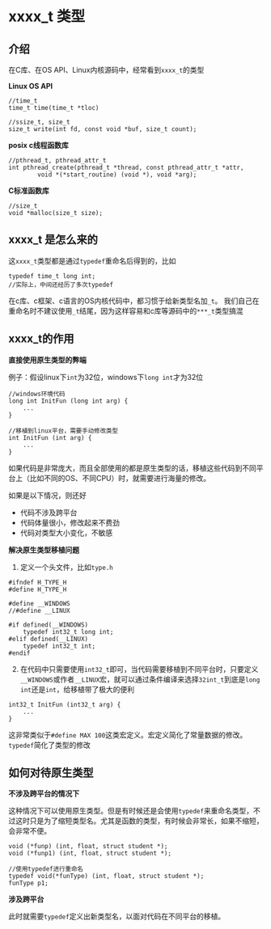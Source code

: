# xxxx_t 类型

## 介绍

在C库、在OS API、Linux内核源码中，经常看到`xxxx_t`的类型

**Linux OS API**

```
//time_t
time_t time(time_t *tloc)

//ssize_t, size_t
size_t write(int fd, const void *buf, size_t count);
```

**posix c线程函数库**

```
//pthread_t, pthread_attr_t
int pthread_create(pthread_t *thread, const pthread_attr_t *attr,
        void *(*start_routine) (void *), void *arg);
```

**C标准函数库**

```
//size_t
void *malloc(size_t size);
```

## xxxx_t 是怎么来的

这`xxxx_t`类型都是通过`typedef`重命名后得到的，比如

```
typedef time_t long int;
//实际上，中间还经历了多次typedef
```

在c库、c框架、c语言的OS内核代码中，都习惯于给新类型名加`_t`。 我们自己在重命名时不建议使用`_t`结尾，因为这样容易和c库等源码中的`***_t`类型搞混

## xxxx_t的作用

**直接使用原生类型的弊端**

例子：假设linux下`int`为32位，windows下`long int`才为32位

```
//windows环境代码
long int InitFun (long int arg) {
    ...
}

//移植到linux平台，需要手动修改类型
int InitFun (int arg) {
    ...
}
```

如果代码是非常庞大，而且全部使用的都是原生类型的话，移植这些代码到不同平台上（比如不同的OS、不同CPU）时，就需要进行海量的修改。

如果是以下情况，则还好

- 代码不涉及跨平台
- 代码体量很小，修改起来不费劲
- 代码对类型大小变化，不敏感

**解决原生类型移植问题**

1. 定义一个头文件，比如`type.h`

```
#ifndef H_TYPE_H
#define H_TYPE_H

#define __WINDOWS
//#define __LINUX

#if defined(__WINDOWS)
    typedef int32_t long int;
#elif defined(__LINUX)
    typedef int32_t int;
#endif
```

2. 在代码中只需要使用`int32_t`即可，当代码需要移植到不同平台时，只要定义`__WINDOWS`或作者`__LINUX`宏，就可以通过条件编译来选择`32int_t`到底是`long int`还是`int`，给移植带了极大的便利

```
int32_t InitFun (int32_t arg) {
    ...
}
```

这非常类似于`#define MAX 100`这类宏定义。宏定义简化了常量数据的修改。`typedef`简化了类型的修改


## 如何对待原生类型

**不涉及跨平台的情况下**

这种情况下可以使用原生类型。但是有时候还是会使用`typedef`来重命名类型，不过这时只是为了缩短类型名。尤其是函数的类型，有时候会非常长，如果不缩短，会非常不便。

```
void (*funp) (int, float, struct student *);
void (*funp1) (int, float, struct student *);

//使用typedef进行重命名
typedef void(*funType) (int, float, struct student *);
funType p1;
```

**涉及跨平台**

此时就需要`typedef`定义出新类型名，以面对代码在不同平台的移植。
